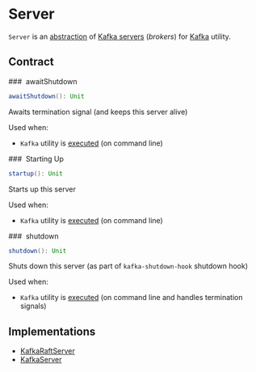 # Server

`Server` is an [abstraction](#contract) of [Kafka servers](#implementations) (_brokers_) for [Kafka](Kafka.md) utility.

## Contract

### <span id="awaitShutdown"> awaitShutdown

```scala
awaitShutdown(): Unit
```

Awaits termination signal (and keeps this server alive)

Used when:

* `Kafka` utility is [executed](Kafka.md#main) (on command line)

### <span id="startup"> Starting Up

```scala
startup(): Unit
```

Starts up this server

Used when:

* `Kafka` utility is [executed](Kafka.md#main) (on command line)

### <span id="shutdown"> shutdown

```scala
shutdown(): Unit
```

Shuts down this server (as part of `kafka-shutdown-hook` shutdown hook)

Used when:

* `Kafka` utility is [executed](Kafka.md#main) (on command line and handles termination signals)

## Implementations

* [KafkaRaftServer](kraft/KafkaRaftServer.md)
* [KafkaServer](broker/KafkaServer.md)
